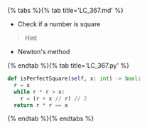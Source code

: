 {% tabs %}{% tab title='LC_367.md' %}

* Check if a number is square

> Hint

* Newton's method

{% endtab %}{% tab title='LC_367.py' %}

```py
def isPerfectSquare(self, x: int) -> bool:
  r = x
  while r * r > x:
    r = (r + x // r) // 2
  return r * r == x
```

{% endtab %}{% endtabs %}
